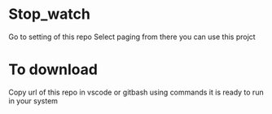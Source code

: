 # Stop_watch
Go to setting of this repo
Select paging
from there you can use this projct

# To download
Copy url of this repo in vscode or gitbash using commands
it is ready to run in your system

